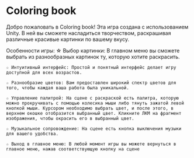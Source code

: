 # Coloring book
 
Добро пожаловать в Coloring book!
Эта игра создана с использованием Unity. В ней вы сможете насладиться творчеством, раскрашивая различные красивые картинки по вашему вкусу.

Особенности игры:
    ☆ Выбор картинки: В главном меню вы сможете выбрать из разнообразных картинок ту, которую хотите раскрасить.

    ☆ Интуитивный интерфейс: Простой и понятный интерфейс делает игру доступной для всех возрастов.

    ☆ Разнообразие цветов: Вам предоставлен широкий спектр цветов для того, чтобы каждая ваша работа была уникальной.

    ☆ Управление палитрой: На сцене с раскраской есть палитра, которую можно прокручивать с помощью колесика мыши либо тянуть зажатой левой кнопкой мыши. Курсором необходимо выбрать цвет, и после этого, в верхнем окошке отобразится выбранный цвет. Кликните ЛКМ на фрагмент изображения, чтобы окрасить его в выбранный цвет.

    ☆ Музыкальное сопровождение: На сцене есть кнопка выключения музыки для вашего удобства.

    ☆ Выход в главное меню: В любой момент игры вы можете вернуться в главное меню, нажав соответствующую кнопку на сцене
